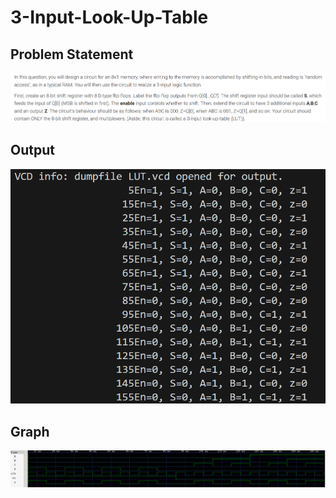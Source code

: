 # 3-Input-Look-Up-Table
<h2>Problem Statement</h2>
<img src="Screenshot 2025-07-21 203007.png" >
<h2>Output</h2>
<img src="Screenshot 2025-07-21 193210.png" >

<h2>Graph</h2>
<img src="Screenshot 2025-07-21 193400.png" >
